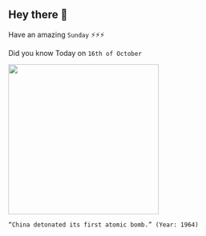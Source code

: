 ## Hey there 👋
Have an amazing `Sunday` ⚡⚡⚡

Did you know Today on `16th of October`
 
 [<img src="https://upload.wikimedia.org/wikipedia/commons/b/b6/Zhou_Enlai_announced_the_success_of_China%27s_atomic_bomb_test.jpg" width="300" />](https://en.wikipedia.org/wiki/Project_596) 
 ```
“China detonated its first atomic bomb.” (Year: 1964)
```

